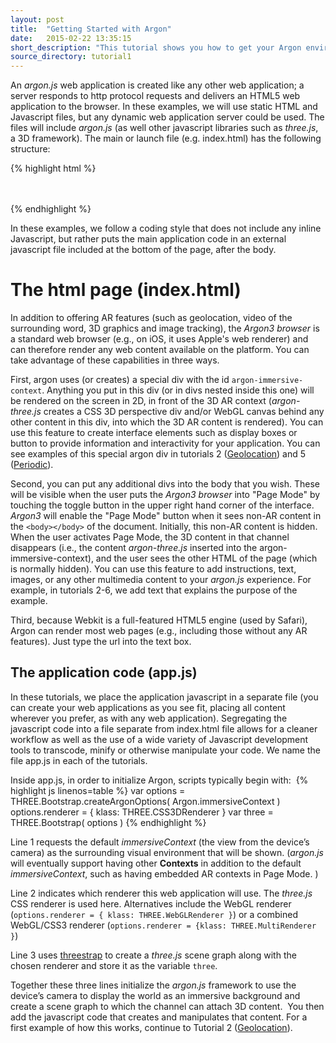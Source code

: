 ```yaml
---
layout: post
title:  "Getting Started with Argon"
date:   2015-02-22 13:35:15
short_description: "This tutorial shows you how to get your Argon environment ready."
source_directory: tutorial1
---
```


An *argon.js* web application is created like any other web application; a server responds to http protocol requests and delivers an HTML5 web application to the browser.  In these examples, we will use static HTML and Javascript files, but any dynamic web application server could be used. The files will include *argon.js* (as well other javascript libraries such as *three.js*, a 3D framework). The main or launch file (e.g. index.html) has the following structure: 

{% highlight html %}
<!doctype html>
</html>
<meta charset="utf-8">
<meta name="viewport" content="width=device-width, user-scalable=no, minimum-scale=1.0, maximum-scale=1.0">

<!--three.js, a 3D Scene graph for the web-->
<script src="../../js/three.js"></script>

<!--threestrap.js is a bootstrapping library that makes three.js easier to work with.  Argon-three.js requires it-->
<script src="../../js/threestrap.js"></script>

<!--The argon library support for integration of three.js and argon.js-->
<script src="../../build/argon.js"></script>
<script src="../../build/argon-three.js"></script>

<!-- One or more style sheets for styling the elements in the body -->
<link rel="stylesheet" type="text/css" href="style.css">

<body>
    <div id="argon-immersive-context">
         <!--any html for interface elements etc. that will appear on the screen in AR mode-->
    </div>
	<div>
		<!--one or more divs that you want to appear in "page mode" described below-->
	</div>
</body>

<!--application javascript code-->
<script src="../app.js"></script>

</html>
{% endhighlight %}

In these examples, we follow a coding style that does not include any inline Javascript, but rather puts the main application code in an external javascript file included at the bottom of the page, after the body.

# The html page (index.html) 

In addition to offering AR features (such as geolocation, video of the surrounding word, 3D graphics and image tracking), the *Argon3 browser* is a standard web browser (e.g., on iOS, it uses Apple's web renderer) and can therefore render any web content available on the platform. You can take advantage of these capabilities in three ways.  

First, argon uses (or creates) a special div with the id ```argon-immersive-context```.  Anything you put in this div (or in divs nested inside this one) will be rendered on the screen in 2D, in front of the 3D AR context (*argon-three.js* creates a CSS 3D perspective div and/or WebGL canvas behind any other content in this div, into which the 3D AR content is rendered). You can use this feature to create interface elements such as display boxes or button to provide information and  interactivity for your application. You can see examples of this special argon div in tutorials 2 ([Geolocation](geolocation.html)) and 5 ([Periodic](periodic.html)). 

Second, you can put any additional divs into the body that you wish. These will be visible when the user puts the *Argon3 browser* into "Page Mode" by touching the toggle button in the upper right hand corner of the interface. *Argon3* will enable the "Page Mode" button when it sees non-AR content in the ```<body></body>``` of the document.  Initially, this non-AR content is hidden.  When the user activates Page Mode, the 3D content in that channel disappears (i.e., the content *argon-three.js* inserted into the argon-immersive-context), and the user sees the other HTML of the page (which is normally hidden). You can use this feature to add instructions,  text, images, or any other multimedia content to your *argon.js* experience. For example, in tutorials 2-6, we add text that explains the purpose of the example.

Third, because Webkit is a full-featured HTML5 engine (used by Safari), Argon can render most web pages (e.g., including those without any AR features).  Just type the url into the text box. 

## The application code (app.js)

In these tutorials, we place the application javascript in a separate file (you can create your web applications as you see fit, placing all content wherever you prefer, as with any web application). Segregating the javascript code into a file separate from  index.html file allows for a cleaner workflow as well as the use of a wide variety of Javascript development tools to transcode, minify or otherwise manipulate your code. We name the file app.js in each of the tutorials.

Inside app.js, in order to initialize Argon, scripts typically begin with: 
{% highlight js linenos=table %}
var options = THREE.Bootstrap.createArgonOptions( Argon.immersiveContext )
options.renderer = { klass: THREE.CSS3DRenderer }
var three = THREE.Bootstrap( options )
{% endhighlight %}

Line 1 requests the default *immersiveContext* (the view from the device’s camera) as the surrounding visual environment that will be shown. (*argon.js* will eventually support having other **Contexts** in addition to the default *immersiveContext*, such as having embedded AR contexts in Page Mode. )

Line 2 indicates which renderer this web application will use. The *three.js* CSS renderer is used here. Alternatives include the WebGL renderer (```options.renderer = { klass: THREE.WebGLRenderer }```) or a combined WebGL/CSS3 renderer (```options.renderer = {klass: THREE.MultiRenderer }```)

Line 3  uses [threestrap](https://github.com/unconed/threestrap) to create a *three.js* scene graph along with the chosen renderer and store it as the variable ```three```. 

Together these three lines initialize the *argon.js* framework to use the device’s camera to display the world as an immersive background and create a scene graph to which the channel can attach 3D content.  You then add the javascript code that creates and manipulates that content.  For a first example of how this works, continue to  Tutorial 2 ([Geolocation](geolocation.html)). 
